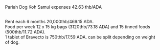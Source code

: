 Pariah Dog Koh Samui expenses
42.63 thb/ADA

 <br />
Rent each 6 months 20,000thb/469.15 ADA.
 <br />
Food per week 12 x 15 kg bags (3120thb/73.18 ADA) and 15 tinned foods (500thb/11.72 ADA). 
 <br />
1 tablet of Bravecto is 750thb/17.59 ADA. can be split depending on weight of dog. 
 <br />
 <br />
 <br />
